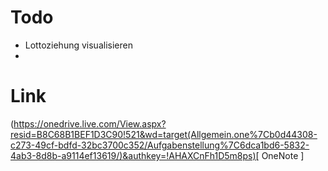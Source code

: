 # Todo
- Lottoziehung visualisieren
- 

# Link
(https://onedrive.live.com/View.aspx?resid=B8C68B1BEF1D3C90!521&wd=target(Allgemein.one%7Cb0d44308-c273-49cf-bdfd-32bc3700c352/Aufgabenstellung%7C6dca1bd6-5832-4ab3-8d8b-a9114ef13619/)&authkey=!AHAXCnFh1D5m8ps)[ OneNote ]